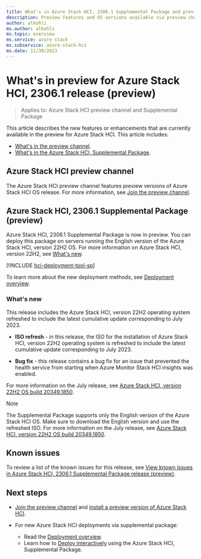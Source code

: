 ```yaml
---
title: What's in Azure Stack HCI, 2306.1 Supplemental Package and preview channel (preview)
description: Preview features and OS versions available via preview channel and 2306.1 supplemental package features.
author: alkohli
ms.author: alkohli
ms.topic: overview
ms.service: azure-stack
ms.subservice: azure-stack-hci
ms.date: 11/30/2023
---
```


# What's in preview for Azure Stack HCI, 2306.1 release (preview)

> Applies to: Azure Stack HCI preview channel and Supplemental Package

This article describes the new features or enhancements that are currently available in the preview for Azure Stack HCI. This article includes:

- [What's in the preview channel](#azure-stack-hci-preview-channel).
- [What's in the Azure Stack HCI, Supplemental Package](#azure-stack-hci-23061-supplemental-package-preview).

## Azure Stack HCI preview channel

The Azure Stack HCI preview channel features preview versions of Azure Stack HCI OS release. For more information, see [Join the preview channel](./preview-channel.md).

## Azure Stack HCI, 2306.1 Supplemental Package (preview)

Azure Stack HCI, 2306.1 Supplemental Package is now in preview. You can deploy this package on servers running the English version of the Azure Stack HCI, version 22H2 OS. For more information on Azure Stack HCI, version 22H2, see [What's new](../whats-new.md).

[!INCLUDE [hci-deployment-tool-sp](../../includes/hci-deployment-tool-sp-2306.md)]


To learn more about the new deployment methods, see [Deployment overview](../deploy/deployment-tool-introduction.md).


### What's new

This release includes the Azure Stack HCI, version 22H2 operating system refreshed to include the latest cumulative update corresponding to July 2023.

- **ISO refresh** - in this release, the ISO for the installation of Azure Stack HCI, version 22H2 operating system is refreshed to include the latest cumulative update corresponding to July 2023.

- **Bug fix** - this release contains a bug fix for an issue that prevented the health service from starting when Azure Monitor Stack HCI insights was enabled.

For more information on the July release, see [Azure Stack HCI, version 22H2 OS build 20349.1850](../release-information.md#azure-stack-hci-version-22h2-os-build-20349).

> [!NOTE]
> The Supplemental Package supports only the English version of the Azure Stack HCI OS. Make sure to download the English version and use the refreshed ISO. For more information on the July release, see [Azure Stack HCI, version 22H2 OS build 20349.1850](../release-information.md#azure-stack-hci-version-22h2-os-build-20349).

## Known issues

To review a list of the known issues for this release, see [View known issues in Azure Stack HCI, 2306.1 Supplemental Package release (preview)](../hci-known-issues-2306-1.md).

## Next steps

- [Join the preview channel](./preview-channel.md) and [install a preview version of Azure Stack HCI](./install-preview-version.md).

- For new Azure Stack HCI deployments via supplemental package:
    - Read the [Deployment overview](../deploy/deployment-tool-introduction.md).
    - Learn how to [Deploy interactively](../deploy/deployment-tool-new-file.md) using the Azure Stack HCI, Supplemental Package.